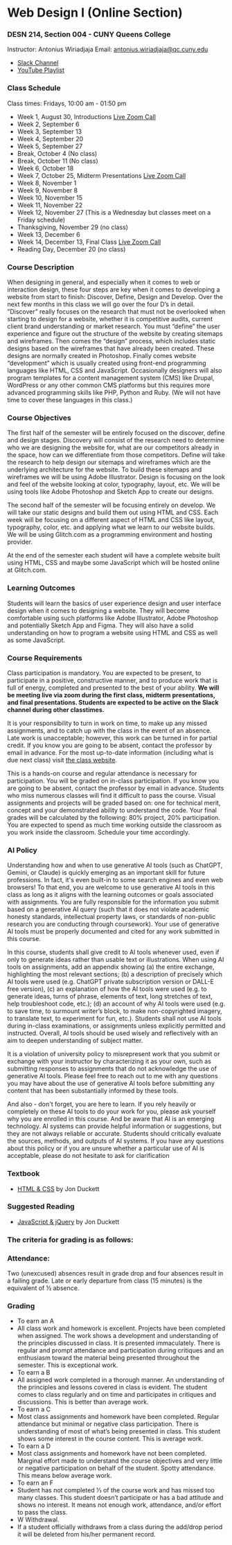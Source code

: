 # Web Design I (Online Section)
### DESN 214, Section 004 - CUNY Queens College

Instructor: Antonius Wiriadjaja
Email: [antonius.wiriadjaja@qc.cuny.edu](mailto:antonius.wiriadjaja@qc.cuny.edu ) 

- [Slack Channel](https://qc-design.slack.com/archives/C07H6BMBFAQ)
- [YouTube Playlist](https://www.youtube.com/playlist?list=PLKcBOqBHPjvkhFYe6otAxPHwExQEFmC8c)

### Class Schedule

Class times: Fridays, 10:00 am - 01:50 pm

- Week 1, August 30, Introductions [Live Zoom Call](https://us02web.zoom.us/j/88550250169?pwd=aarkIEWL6fSN06XbLaBQyGsiloIFtB.1)
- Week 2, September 6
- Week 3, September 13
- Week 4, September 20
- Week 5, September 27
- Break, October 4 (No class)
- Break, October 11 (No class)
- Week 6, October 18
- Week 7, October 25, Midterm Presentations [Live Zoom Call](https://us02web.zoom.us/j/88550250169?pwd=aarkIEWL6fSN06XbLaBQyGsiloIFtB.1)
- Week 8, November 1
- Week 9, November 8
- Week 10, November 15
- Week 11, November 22
- Week 12, November 27 (This is a Wednesday but classes meet on a Friday schedule)
- Thanksgiving, November 29 (no class)
- Week 13, December 6
- Week 14, December 13, Final Class [Live Zoom Call](https://us02web.zoom.us/j/88550250169?pwd=aarkIEWL6fSN06XbLaBQyGsiloIFtB.1)
- Reading Day, December 20 (no class)

### Course Description
When designing in general, and especially when it comes to web or interaction design, these four steps are key when it comes to developing a website from start to finish: Discover, Define, Design and Develop. Over the next few months in this class we will go over the four D’s in detail. ”Discover” really focuses on the research that must not be overlooked when starting to design for a website, whether it is competitive audits, current client brand understanding or market research. You must “define” the user experience and figure out the structure of the website by creating sitemaps and wireframes. Then comes the “design” process, which includes static designs based on the wireframes that have already been created. These designs are normally created in Photoshop. Finally comes website “development” which is usually created using front-end programming languages like HTML, CSS and JavaScript. Occasionally designers will also program templates for a content management system (CMS) like Drupal, WordPress or any other common CMS platforms but this requires more advanced programming skills like PHP, Python and Ruby. (We will not have time to cover these languages in this class.)

### Course Objectives
The first half of the semester will be entirely focused on the discover, define and design stages. Discovery will consist of the research need to determine who we are designing the website for, what are our competitors already in the space, how can we differentiate from those competitors. Define will take the research to help design our sitemaps and wireframes which are the underlying architecture for the website. To build these sitemaps and wireframes we will be using Adobe Illustrator. Design is focusing on the look and feel of the website looking at color, typography, layout, etc. We will be using tools like Adobe Photoshop and Sketch App to create our designs.

The second half of the semester will be focusing entirely on develop. We will take our static designs and build them out using HTML and CSS. Each week will be focusing on a different aspect of HTML and CSS like layout, typography, color, etc. and applying what we learn to our website builds. We will be using Glitch.com as a programming environment and hosting provider.

At the end of the semester each student will have a complete website built using HTML, CSS and maybe some JavaScript which will be hosted online at Glitch.com.

### Learning Outcomes
Students will learn the basics of user experience design and user interface design when it comes to designing a website. They will become comfortable using such platforms like Adobe Illustrator, Adobe Photoshop and potentially Sketch App and Figma. They will also have a solid understanding on how to program a website using HTML and CSS as well as some JavaScript.

### Course Requirements
Class participation is mandatory. You are expected to be present, to participate in a positive, constructive manner, and to produce work that is full of energy, completed and presented to the best of your ability. **We will be meeting live via zoom during the first class, midterm presentations, and final presentations. Students are expected to be active on the Slack channel during other classtimes.**

It is your responsibility to turn in work on time, to make up any missed assignments, and to catch up with the class in the event of an absence. Late work is unacceptable; however, this work can be turned in for partial credit. If you know you are going to be absent, contact the professor by email in advance. For the most up-to-date information (including what is due next class) visit [the class website](https://awcuny.github.io/web-design-FA24/). 

This is a hands-on course and regular attendance is necessary for participation. You will be graded on in-class participation. If you know you are going to be absent, contact the professor by email in advance. Students who miss numerous classes will find it difficult to pass the course. Visual assignments and projects will be graded based on: one for technical merit, concept and your demonstrated ability to understand the code. Your final grades will be calculated by the following: 80% project, 20% participation. You are expected to spend as much time working outside the classroom as you work inside the classroom. Schedule your time accordingly.

### AI Policy
Understanding how and when to use generative AI tools (such as ChatGPT, Gemini, or Claude) is quickly emerging as an important skill for future professions. In fact, it's even built-in to some search engines and even web browsers! To that end, you are welcome to use generative AI tools in this class as long as it aligns with the learning outcomes or goals associated with assignments. You are fully responsible for the information you submit based on a generative AI query (such that it does not violate academic honesty standards, intellectual property laws, or standards of non-public research you are conducting through coursework). Your use of generative AI tools must be properly documented and cited for any work submitted in this course.

In this course, students shall give credit to AI tools whenever used, even if only to generate ideas rather than usable text or illustrations. When using AI tools on assignments, add an appendix showing (a) the entire exchange, highlighting the most relevant sections; (b) a description of precisely which AI tools were used (e.g. ChatGPT private subscription version or DALL-E free version), (c) an explanation of how the AI tools were used (e.g. to generate ideas, turns of phrase, elements of text, long stretches of text, help troubleshoot code, etc.); (d) an account of why AI tools were used (e.g. to save time, to surmount writer’s block, to make non-copyrighted imagery, to translate text, to experiment for fun, etc.). Students shall not use AI tools during in-class examinations, or assignments unless explicitly permitted and instructed. Overall, AI tools should be used wisely and reflectively with an aim to deepen understanding of subject matter.

It is a violation of university policy to misrepresent work that you submit or exchange with your instructor by characterizing it as your own, such as submitting responses to assignments that do not acknowledge the use of generative AI tools. Please feel free to reach out to me with any questions you may have about the use of generative AI tools before submitting any content that has been substantially informed by these tools.

And also - don't forget, you are here to learn. If you rely heavily or completely on these AI tools to do your work for you, please ask yourself why you are enrolled in this course. And be aware that AI is an emerging technology. AI systems can provide helpful information or suggestions, but they are not always reliable or accurate. Students should critically evaluate the sources, methods, and outputs of AI systems. If you have any questions about this policy or if you are unsure whether a particular use of AI is acceptable, please do not hesitate to ask for clarification

### Textbook
- [HTML & CSS](http://htmlandcssbook.com/buy/) by Jon Duckett


### Suggested Reading
- [JavaScript & jQuery](http://javascriptbook.com/buy/) by Jon Duckett

### The criteria for grading is as follows:

### Attendance:
Two (unexcused) absences result in grade drop and four absences result in a failing grade. Late
or early departure from class (15 minutes) is the equivalent of ½ absence.

### Grading
- To earn an A
 - All class work and homework is excellent. Projects have been completed when assigned. The work shows a development and understanding of the principles discussed in class. It is presented immaculately. There is regular and prompt attendance and participation during critiques and an enthusiasm toward the material being presented throughout the semester. This is exceptional work.
- To earn a B
 - All assigned work completed in a thorough manner. An understanding of the principles and
lessons covered in class is evident. The student comes to class regularly and on time and
participates in critiques and discussions. This is better than average work.
- To earn a C
 - Most class assignments and homework have been completed. Regular attendance but minimal
or negative class participation. There is understanding of most of what’s being presented in
class. This student shows some interest in the course content. This is average work.
- To earn a D
 - Most class assignments and homework have not been completed. Marginal effort made to
understand the course objectives and very little or negative participation on behalf of the
student. Spotty attendance. This means below average work.
- To earn an F
 - Student has not completed 1⁄3 of the course work and has missed too many classes. This
student doesn’t participate or has a bad attitude and shows no interest. It means not enough
work, attendance, and/or effort to pass the class.
- W Withdrawal.
 - If a student officially withdraws from a class during the add/drop period it will be deleted from his/her permanent record.
